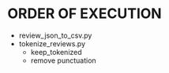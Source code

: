 # ORDER OF EXECUTION

- review_json_to_csv.py
- tokenize_reviews.py
    - keep_tokenized
    - remove punctuation


##

##

